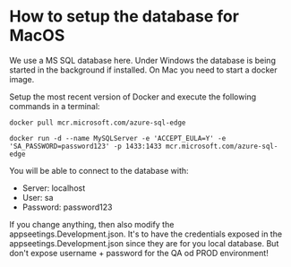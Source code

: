 # How to setup the database for MacOS
We use a MS SQL database here. Under Windows the database is being started in the background if installed. On Mac you need to start a docker image.

Setup the most recent version of Docker and execute the following commands in a terminal:

```
docker pull mcr.microsoft.com/azure-sql-edge
```

```
docker run -d --name MySQLServer -e 'ACCEPT_EULA=Y' -e 'SA_PASSWORD=password123' -p 1433:1433 mcr.microsoft.com/azure-sql-edge
```

You will be able to connect to the database with:
- Server: localhost
- User: sa
- Password: password123

If you change anything, then also modify the appseetings.Development.json. It's to have the credentials exposed in the appseetings.Development.json since they are for you local database. But don't expose username + password for the QA od PROD environment!